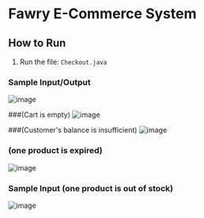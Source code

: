 # Fawry E-Commerce System

##  How to Run
1. Run the file: `Checkout.java`

### Sample Input/Output
![image](https://github.com/user-attachments/assets/40517d34-2fc3-477d-a816-7f46b7942f27)

###(Cart is empty)
![image](https://github.com/user-attachments/assets/e3ee4f2d-2104-4412-9e34-94694589ef23)

###(Customer's balance is insufficient)
![image](https://github.com/user-attachments/assets/6bc15b06-47f4-4086-a0b1-beb3354dc141)

### (one product is expired)
![image](https://github.com/user-attachments/assets/e40f4177-e771-43ee-b035-65ca7cc63599)

### Sample Input (one product is out of stock)
![image](https://github.com/user-attachments/assets/361bd4c5-0065-4bb1-a483-cc17e9f36f8e)















